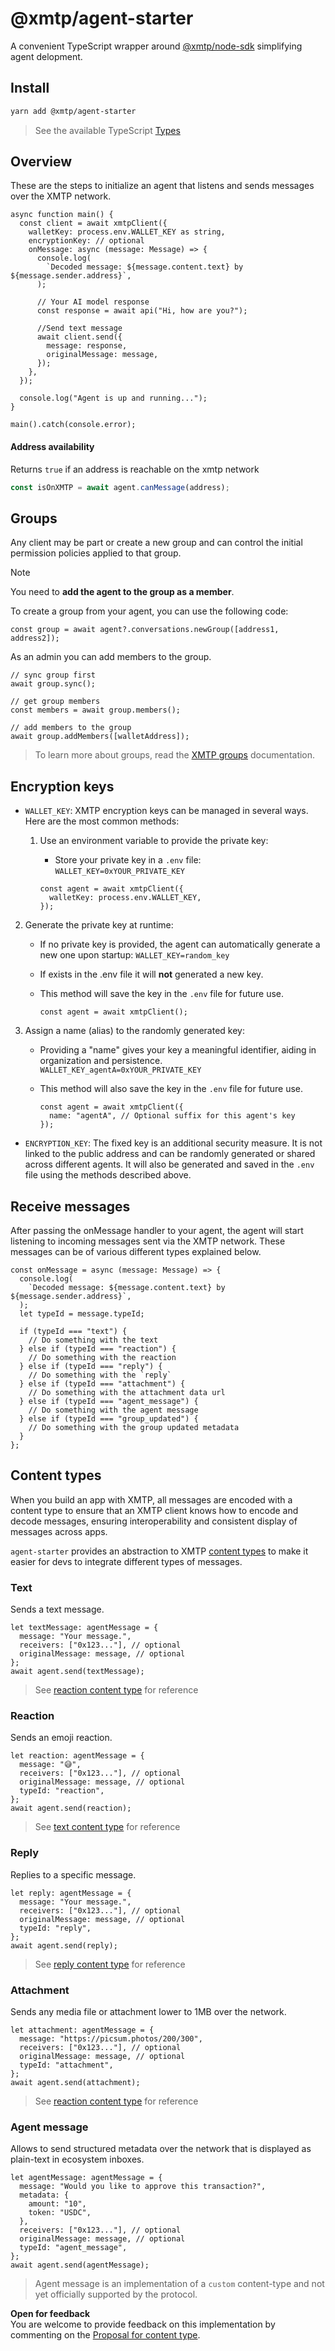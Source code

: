 # @xmtp/agent-starter

A convenient TypeScript wrapper around [@xmtp/node-sdk](https://github.com/xmtp/xmtp-js/tree/main/sdks/node-sdk) simplifying agent delopment.

## Install

```bash [yarn]
yarn add @xmtp/agent-starter
```

> See the available TypeScript [Types](https://github.com/ephemeraHQ/xmtp-agents/blob/main/packages/agent-starter/src/lib/types.ts)

## Overview

These are the steps to initialize an agent that listens and sends messages over the XMTP network.

```tsx
async function main() {
  const client = await xmtpClient({
    walletKey: process.env.WALLET_KEY as string,
    encryptionKey: // optional
    onMessage: async (message: Message) => {
      console.log(
        `Decoded message: ${message.content.text} by ${message.sender.address}`,
      );

      // Your AI model response
      const response = await api("Hi, how are you?");

      //Send text message
      await client.send({
        message: response,
        originalMessage: message,
      });
    },
  });

  console.log("Agent is up and running...");
}

main().catch(console.error);
```

#### Address availability

Returns `true` if an address is reachable on the xmtp network

```typescript
const isOnXMTP = await agent.canMessage(address);
```

## Groups

Any client may be part or create a new group and can control the initial permission policies applied to that group.

> [!NOTE]
> You need to **add the agent to the group as a member**.

To create a group from your agent, you can use the following code:

```tsx
const group = await agent?.conversations.newGroup([address1, address2]);
```

As an admin you can add members to the group.

```tsx
// sync group first
await group.sync();

// get group members
const members = await group.members();

// add members to the group
await group.addMembers([walletAddress]);
```

> To learn more about groups, read the [XMTP groups](https://docs.xmtp.org/inboxes/group-permissions) documentation.

## Encryption keys

- `WALLET_KEY`: XMTP encryption keys can be managed in several ways. Here are the most common methods:

  1. Use an environment variable to provide the private key:

     - Store your private key in a `.env` file:
       `WALLET_KEY=0xYOUR_PRIVATE_KEY`

     ```tsx
     const agent = await xmtpClient({
       walletKey: process.env.WALLET_KEY,
     });
     ```

2. Generate the private key at runtime:

   - If no private key is provided, the agent can automatically generate a new one upon startup:
     `WALLET_KEY=random_key`
   - If exists in the .env file it will **not** generated a new key.
   - This method will save the key in the `.env` file for future use.

     ```tsx
     const agent = await xmtpClient();
     ```

3. Assign a name (alias) to the randomly generated key:

   - Providing a "name" gives your key a meaningful identifier, aiding in organization and persistence.
     `WALLET_KEY_agentA=0xYOUR_PRIVATE_KEY`
   - This method will also save the key in the `.env` file for future use.

     ```tsx
     const agent = await xmtpClient({
       name: "agentA", // Optional suffix for this agent's key
     });
     ```

- `ENCRYPTION_KEY`: The fixed key is an additional security measure. It is not linked to the public address and can be randomly generated or shared across different agents. It will also be generated and saved in the `.env` file using the methods described above.

## Receive messages

After passing the onMessage handler to your agent, the agent will start listening to incoming messages sent via the XMTP network. These messages can be of various different types explained below.

```tsx
const onMessage = async (message: Message) => {
  console.log(
    `Decoded message: ${message.content.text} by ${message.sender.address}`,
  );
  let typeId = message.typeId;

  if (typeId === "text") {
    // Do something with the text
  } else if (typeId === "reaction") {
    // Do something with the reaction
  } else if (typeId === "reply") {
    // Do something with the `reply`
  } else if (typeId === "attachment") {
    // Do something with the attachment data url
  } else if (typeId === "agent_message") {
    // Do something with the agent message
  } else if (typeId === "group_updated") {
    // Do something with the group updated metadata
  }
};
```

## Content types

When you build an app with XMTP, all messages are encoded with a content type to ensure that an XMTP client knows how to encode and decode messages, ensuring interoperability and consistent display of messages across apps.

`agent-starter` provides an abstraction to XMTP [content types](https://github.com/xmtp/xmtp-js/tree/main/content-types) to make it easier for devs to integrate different types of messages.

### Text

Sends a text message.

```tsx
let textMessage: agentMessage = {
  message: "Your message.",
  receivers: ["0x123..."], // optional
  originalMessage: message, // optional
};
await agent.send(textMessage);
```

> See [reaction content type](https://github.com/xmtp/xmtp-js/tree/main/content-types/content-type-text) for reference

### Reaction

Sends an emoji reaction.

```tsx
let reaction: agentMessage = {
  message: "😅",
  receivers: ["0x123..."], // optional
  originalMessage: message, // optional
  typeId: "reaction",
};
await agent.send(reaction);
```

> See [text content type](https://github.com/xmtp/xmtp-js/tree/main/content-types/content-type-reaction) for reference

### Reply

Replies to a specific message.

```tsx
let reply: agentMessage = {
  message: "Your message.",
  receivers: ["0x123..."], // optional
  originalMessage: message, // optional
  typeId: "reply",
};
await agent.send(reply);
```

> See [reply content type](https://github.com/xmtp/xmtp-js/tree/main/content-types/content-type-reply) for reference

### Attachment

Sends any media file or attachment lower to 1MB over the network.

```tsx
let attachment: agentMessage = {
  message: "https://picsum.photos/200/300",
  receivers: ["0x123..."], // optional
  originalMessage: message, // optional
  typeId: "attachment",
};
await agent.send(attachment);
```

> See [reaction content type](https://github.com/xmtp/xmtp-js/tree/main/content-types/content-type-remote-attachment) for reference

### Agent message

Allows to send structured metadata over the network that is displayed as plain-text in ecosystem inboxes.

```tsx
let agentMessage: agentMessage = {
  message: "Would you like to approve this transaction?",
  metadata: {
    amount: "10",
    token: "USDC",
  },
  receivers: ["0x123..."], // optional
  originalMessage: message, // optional
  typeId: "agent_message",
};
await agent.send(agentMessage);
```

> Agent message is an implementation of a `custom` content-type and not yet officially supported by the protocol.

**Open for feedback**  
You are welcome to provide feedback on this implementation by commenting on the [Proposal for content type](https://community.xmtp.org/).
